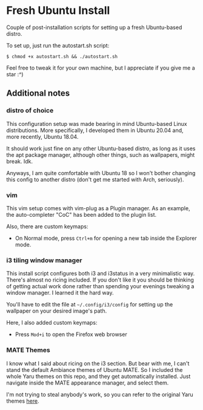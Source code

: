 # Fresh Ubuntu Install

Couple of post-installation scripts for setting up a fresh Ubuntu-based distro.

To set up, just run the autostart.sh script:

```
$ chmod +x autostart.sh && ./autostart.sh
```

Feel free to tweak it for your own machine, but I appreciate if you give me a star :^)

## Additional notes

### distro of choice

This configuration setup was made bearing in mind Ubuntu-based Linux distributions. More specifically, I developed them in Ubuntu 20.04 and, more recently, Ubuntu 18.04.

It should work just fine on any other Ubuntu-based distro, as long as it uses the apt package manager, although other things, such as wallpapers, might break. Idk.

Anyways, I am quite comfortable with Ubuntu 18 so I won't bother changing this config to another distro (don't get me started with Arch, seriously).

### vim

This vim setup comes with vim-plug as a Plugin manager. As an example, the auto-completer "CoC" has been added to the plugin list.

Also, there are custom keymaps:

+ On Normal mode, press `Ctrl+m` for opening a new tab inside the Explorer mode.

### i3 tiling window manager

This install script configures both i3 and i3status in a very minimalistic way. There's almost no ricing included. If you don't like it you should be thinking of getting actual work done rather than spending your evenings tweaking a window manager. I learned it the hard way.

You'll have to edit the file at `~/.config/i3/config` for setting up the wallpaper on your desired image's path.

Here, I also added custom keymaps:

+ Press `Mod+i` to open the Firefox web browser

### MATE Themes

I know what I said about ricing on the i3 section. But bear with me, I can't stand the default Ambiance themes of Ubuntu MATE. So I included the whole Yaru themes on this repo, and they get automatically installed. Just navigate inside the MATE appearance manager, and select them.

I'm not trying to steal anybody's work, so you can refer to the original Yaru themes [here](https://github.com/ubuntu/yaru).
